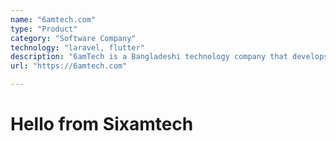 ```yaml
---
name: "6amtech.com"
type: "Product"
category: "Software Company"
technology: "laravel, flutter"
description: "6amTech is a Bangladeshi technology company that develops web, mobile, and computer software for its IT partner. They are selling software in partnership on Envato Market."
url: "https://6amtech.com"

---
```

# Hello from Sixamtech
